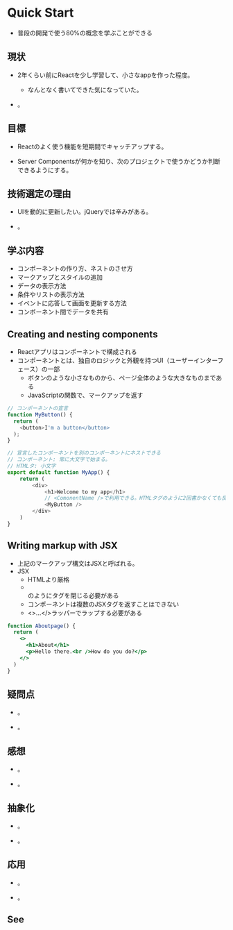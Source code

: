 # Quick Start

+ 普段の開発で使う80%の概念を学ぶことができる

## 現状

+ 2年くらい前にReactを少し学習して、小さなappを作った程度。
  + なんとなく書いてできた気になっていた。

+ 。

## 目標

+ Reactのよく使う機能を短期間でキャッチアップする。

+ Server Componentsが何かを知り、次のプロジェクトで使うかどうか判断できるようにする。

## 技術選定の理由

+ UIを動的に更新したい。jQueryでは辛みがある。

+ 。

## 学ぶ内容

+ コンポーネントの作り方、ネストのさせ方
+ マークアップとスタイルの追加
+ データの表示方法
+ 条件やリストの表示方法
+ イベントに応答して画面を更新する方法
+ コンポーネント間でデータを共有

## Creating and nesting components

+ Reactアプリはコンポーネントで構成される
+ コンポーネントとは、独自のロジックと外観を持つUI（ユーザーインターフェース）の一部
  + ボタンのような小さなものから、ページ全体のような大きなものまである
  + JavaScriptの関数で、マークアップを返す

```js
// コンポーネントの宣言
function MyButton() {
  return (
    <button>I'm a button</button>
  );
}

// 宣言したコンポーネントを別のコンポーネントにネストできる
// コンポーネント: 常に大文字で始まる。
// HTMLタ: 小文字
export default function MyApp() {
    return (
        <div>
            <h1>Welcome to my app</h1>
            // <ComonentName />で利用できる。HTMLタグのように2回書かなくても良さそう。
            <MyButton />
        </div>
    )
}
```

## Writing markup with JSX 

+ 上記のマークアップ構文はJSXと呼ばれる。
+ JSX
  + HTMLより厳格
  + <br />のようにタグを閉じる必要がある
  + コンポーネントは複数のJSXタグを返すことはできない
  + <>...</>ラッパーでラップする必要がある

```jsx
function Aboutpage() {
  return (
    <>
      <h1>About</h1>
      <p>Hello there.<br />How do you do?</p>
    </>
  )
}
```


## 疑問点

+ 。

+ 。

## 感想

+ 。

+ 。

## 抽象化

+ 。

+ 。

## 応用

+ 。

+ 。

## See

